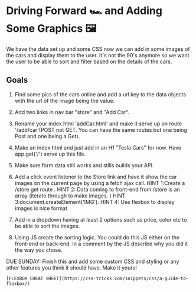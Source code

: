 # Driving Forward 🏎️ and Adding Some Graphics 🖼️

We have the data set up and some CSS now we can add in some images of the cars and display them to the user. It's not the 90's anymore so we want the user to be able to sort and filter based on the details of the cars.

## Goals

1.  Find some pics of the cars online and add a url key to the data objects with the url of the image being the value.

2.  Add two links in nav bar "store" and "Add Car".

3.  Rename your index.html 'addCar.html' and make it serve up on route '/add/car'(POST not GET. You can have the same routes but one being Post and one being a Get).

4.  Make an index.html and just add in an H1
    "Tesla Cars" for now. Have app.get('/') serve up this file.

5.  Make sure form data still works and stills builds your API.

6.  Add a click event listener to the Store link and have it show the car images on the current page by using a fetch ajax call.
    HINT 1:Create a /store get route .
    HINT 2: Data coming to front-end from /store is an array (iterate through to make images. )
    HINT 3:document.createElement('IMG').
    HINT 4: Use flexbox to display images is nice format

7.  Add in a dropdown having at least 2 options such as price, color etc to be able to sort the images.

8.  Using JS create the sorting logic. You could do this JS either on the front-end or back-end. In a comment by the JS describe why you did it the way you chose.

DUE SUNDAY: Finish this and add some custom CSS and styling or any other features you think it should have. Make it yours!

    [FLEXBOX CHEAT SHEET](https://css-tricks.com/snippets/css/a-guide-to-flexbox/)
